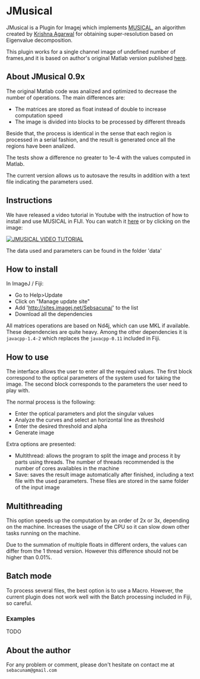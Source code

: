 # JMusical

JMusical is a Plugin for Imagej which implements [MUSICAL](https://arxiv.org/abs/1611.09086), an algorithm
created by [Krishna Agarwal](https://sites.google.com/site/uthkrishth) for obtaining super-resolution
based on Eigenvalue decomposition.

This plugin works for a single channel image of undefined number of frames,and it is based on author's original Matlab 
version published [here](https://drive.google.com/file/u/1/d/0B03nGjisITftNGxzeE5feFp1OXM/view?usp=sharing).

## About JMusical 0.9x

The original Matlab code was analized and optimized to decrease the number of operations. The 
main differences are:

- The matrices are stored as float instead of double to increase computation speed
- The image is divided into blocks to be processed by different threads

Beside that, the process is identical in the sense that each region is processed in a
serial fashion, and the result is generated once all the regions have been analized.

The tests show a difference no greater to 1e-4 with the values computed in Matlab.

The current version allows us to autosave the results in addition with a text file
indicating the parameters used.



## Instructions

We have released a video tutorial in Youtube with the instruction of how to install and use MUSICAL in FIJI. You can watch
it [here](https://www.youtube.com/watch?v=CsJHqSQb11E) or by clicking on the image:

[![JMUSICAL VIDEO TUTORIAL](https://i.imgur.com/45ExO8b.png)](https://www.youtube.com/watch?v=CsJHqSQb11E "JMUSICAL VIDEO TUTORIAL")

The data used and parameters can be found in the folder 'data'

## How to install

In ImageJ / Fiji:

- Go to Help>Update
- Click on "Manage update site"
- Add 'http://sites.imagej.net/Sebsacuna/' to the list
- Download all the dependencies

All matrices operations are based on Nd4j, which can use MKL if available. These dependencies are quite heavy.
Among the other dependencies it is `javacpp-1.4-2` which replaces the `javacpp-0.11` included in Fiji.

## How to use 

The interface allows the user to enter all the required values. The first block
correspond to the optical parameters of the system used for taking the image. The
second block corresponds to the parameters the user need to play with.

The normal process is the following:

- Enter the optical parameters and plot the singular values
- Analyze the curves and select an horizontal line as threshold
- Enter the desired threshold and alpha
- Generate image

Extra options are presented:

- Multithread: allows the program to split the image and process it by parts using
threads. The number of threads recommended is the number of cores availables in the 
machine
- Save: saves the result image automatically after finished, including a text file
with the used parameters. These files are stored in the same folder of the input
image

## Multithreading

This option speeds up the computation by an order of 2x or 3x, depending on the machine.
Increases the usage of the CPU so it can slow down other tasks running on the machine.

Due to the summation of multiple floats in different orders, the values can 
differ from the 1 thread version. However this difference should not be higher than 
0.01\%.

## Batch mode

To process several files, the best option is to use a Macro. However, the current plugin 
does not work well with the Batch processing included in Fiji, so careful.

### Examples

TODO

## About the author

For any problem or comment, please don't hesitate on contact me at `sebacunam@gmail.com`


